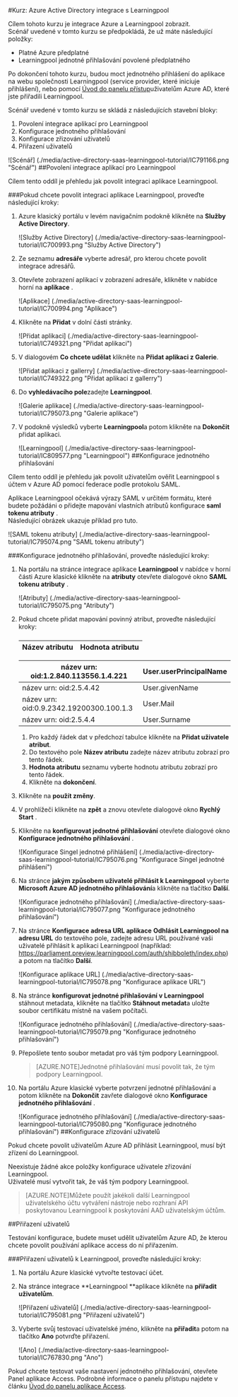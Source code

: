 <properties 
    pageTitle="Kurz: Azure Active Directory integrace s Learningpool | Microsoft Azure" 
    description="Naučte se používat Learningpool s Azure Active Directory povolit jednotné přihlašování, automatické vytváření a další!" 
    services="active-directory" 
    authors="jeevansd"  
    documentationCenter="na" 
    manager="femila"/>
<tags 
    ms.service="active-directory" 
    ms.devlang="na" 
    ms.topic="article" 
    ms.tgt_pltfrm="na" 
    ms.workload="identity" 
    ms.date="09/29/2016" 
    ms.author="jeedes" />

#<a name="tutorial-azure-active-directory-integration-with-learningpool"></a>Kurz: Azure Active Directory integrace s Learningpool
  
Cílem tohoto kurzu je integrace Azure a Learningpool zobrazit.  
Scénář uvedené v tomto kurzu se předpokládá, že už máte následující položky:

-   Platné Azure předplatné
-   Learningpool jednotné přihlašování povolené předplatného
  
Po dokončení tohoto kurzu, budou moct jednotného přihlášení do aplikace na webu společnosti Learningpool (service provider, které iniciuje přihlášení), nebo pomocí [Úvod do panelu přístup](active-directory-saas-access-panel-introduction.md)uživatelům Azure AD, které jste přiřadili Learningpool.
  
Scénář uvedené v tomto kurzu se skládá z následujících stavební bloky:

1.  Povolení integrace aplikací pro Learningpool
2.  Konfigurace jednotného přihlašování
3.  Konfigurace zřizování uživatelů
4.  Přiřazení uživatelů

![Scénář] (./media/active-directory-saas-learningpool-tutorial/IC791166.png "Scénář")
##<a name="enabling-the-application-integration-for-learningpool"></a>Povolení integrace aplikací pro Learningpool
  
Cílem tento oddíl je přehledu jak povolit integraci aplikace Learningpool.

###<a name="to-enable-the-application-integration-for-learningpool-perform-the-following-steps"></a>Pokud chcete povolit integraci aplikace Learningpool, proveďte následující kroky:

1.  Azure klasický portálu v levém navigačním podokně klikněte na **Služby Active Directory**.

    ![Služby Active Directory] (./media/active-directory-saas-learningpool-tutorial/IC700993.png "Služby Active Directory")

2.  Ze seznamu **adresáře** vyberte adresář, pro kterou chcete povolit integrace adresářů.

3.  Otevřete zobrazení aplikací v zobrazení adresáře, klikněte v nabídce horní na **aplikace** .

    ![Aplikace] (./media/active-directory-saas-learningpool-tutorial/IC700994.png "Aplikace")

4.  Klikněte na **Přidat** v dolní části stránky.

    ![Přidat aplikaci] (./media/active-directory-saas-learningpool-tutorial/IC749321.png "Přidat aplikaci")

5.  V dialogovém **Co chcete udělat** klikněte na **Přidat aplikaci z Galerie**.

    ![Přidat aplikaci z gallerry] (./media/active-directory-saas-learningpool-tutorial/IC749322.png "Přidat aplikaci z gallerry")

6.  Do **vyhledávacího pole**zadejte **Learningpool**.

    ![Galerie aplikace] (./media/active-directory-saas-learningpool-tutorial/IC795073.png "Galerie aplikace")

7.  V podokně výsledků vyberte **Learningpool**a potom klikněte na **Dokončit** přidat aplikaci.

    ![Learningpool] (./media/active-directory-saas-learningpool-tutorial/IC809577.png "Learningpool")
##<a name="configuring-single-sign-on"></a>Konfigurace jednotného přihlašování
  
Cílem tento oddíl je přehledu jak povolit uživatelům ověřit Learningpool s účtem v Azure AD pomocí federace podle protokolu SAML.
  
Aplikace Learningpool očekává výrazy SAML v určitém formátu, které budete požádáni o přidejte mapování vlastních atributů konfigurace **saml tokenu atributy** .  
Následující obrázek ukazuje příklad pro tuto.

![SAML tokenu atributy] (./media/active-directory-saas-learningpool-tutorial/IC795074.png "SAML tokenu atributy")

###<a name="to-configure-single-sign-on-perform-the-following-steps"></a>Konfigurace jednotného přihlašování, proveďte následující kroky:

1.  Na portálu na stránce integrace aplikace **Learningpool** v nabídce v horní části Azure klasické klikněte na **atributy** otevřete dialogové okno **SAML tokenu atributy** .

    ![Atributy] (./media/active-directory-saas-learningpool-tutorial/IC795075.png "Atributy")

2.  Pokud chcete přidat mapování povinný atribut, proveďte následující kroky:

    ###  

  	|Název atributu                |Hodnota atributu            |
  	|------------------------------|---------------------------|

     název urn: oid:1.2.840.113556.1.4.221 | User.userPrincipalName
  	|-------------------------------|--------------------------|  
     název urn: oid:2.5.4.42|User.givenName   
  	|název urn: oid:0.9.2342.19200300.100.1.3|User.Mail
  	|název urn: oid:2.5.4.4|User.Surname

    1.  Pro každý řádek dat v předchozí tabulce klikněte na **Přidat uživatele atribut**.
    2.  Do textového pole **Název atributu** zadejte název atributu zobrazí pro tento řádek.
    3.  **Hodnota atributu** seznamu vyberte hodnotu atributu zobrazí pro tento řádek.
    4.  Klikněte na **dokončení**.

3.  Klikněte na **použít změny**.

4.  V prohlížeči klikněte na **zpět** a znovu otevřete dialogové okno **Rychlý Start** .

5.  Klikněte na **konfigurovat jednotné přihlašování** otevřete dialogové okno **Konfigurace jednotného přihlašování** .

    ![Konfigurace Singel jednotné přihlášení] (./media/active-directory-saas-learningpool-tutorial/IC795076.png "Konfigurace Singel jednotné přihlášení")

6.  Na stránce **jakým způsobem uživatelé přihlásit k Learningpool** vyberte **Microsoft Azure AD jednotného přihlašování**a klikněte na tlačítko **Další**.

    ![Konfigurace jednotného přihlašování] (./media/active-directory-saas-learningpool-tutorial/IC795077.png "Konfigurace jednotného přihlašování")

7.  Na stránce **Konfigurace adresa URL aplikace** **Odhlásit Learningpool na adresu URL** do textového pole, zadejte adresu URL používané vaši uživatelé přihlásit k aplikaci Learningpool (například: https://parliament.preview.learningpool.com/auth/shibboleth/index.php) a potom na tlačítko **Další**.

    ![Konfigurace aplikace URL] (./media/active-directory-saas-learningpool-tutorial/IC795078.png "Konfigurace aplikace URL")

8.  Na stránce **konfigurovat jednotné přihlašování v Learningpool** stáhnout metadata, klikněte na tlačítko **Stáhnout metadat**a uložte soubor certifikátu místně na vašem počítači.

    ![Konfigurace jednotného přihlašování] (./media/active-directory-saas-learningpool-tutorial/IC795079.png "Konfigurace jednotného přihlašování")

9.  Přepošlete tento soubor metadat pro váš tým podpory Learningpool.

    >[AZURE.NOTE]Jednotné přihlašování musí povolit tak, že tým podpory Learningpool.

10. Na portálu Azure klasické vyberte potvrzení jednotné přihlašování a potom klikněte na **Dokončit** zavřete dialogové okno **Konfigurace jednotného přihlašování** .

    ![Konfigurace jednotného přihlašování] (./media/active-directory-saas-learningpool-tutorial/IC795080.png "Konfigurace jednotného přihlašování")
##<a name="configuring-user-provisioning"></a>Konfigurace zřizování uživatelů
  
Pokud chcete povolit uživatelům Azure AD přihlásit Learningpool, musí být zřízení do Learningpool.
  
Neexistuje žádné akce položky konfigurace uživatele zřizování Learningpool.  
Uživatelé musí vytvořit tak, že váš tým podpory Learningpool.

>[AZURE.NOTE]Můžete použít jakékoli další Learningpool uživatelského účtu vytváření nástroje nebo rozhraní API poskytovanou Learningpool k poskytování AAD uživatelským účtům.

##<a name="assigning-users"></a>Přiřazení uživatelů
  
Testování konfigurace, budete muset udělit uživatelům Azure AD, že kterou chcete povolit používání aplikace access do ní přiřazením.

###<a name="to-assign-users-to-learningpool-perform-the-following-steps"></a>Přiřazení uživatelů k Learningpool, proveďte následující kroky:

1.  Na portálu Azure klasické vytvořte testovací účet.

2.  Na stránce integrace **Learningpool **aplikace klikněte na **přiřadit uživatelům**.

    ![Přiřazení uživatelů] (./media/active-directory-saas-learningpool-tutorial/IC795081.png "Přiřazení uživatelů")

3.  Vyberte svůj testovací uživatelské jméno, klikněte na **přiřadit**a potom na tlačítko **Ano** potvrďte přiřazení.

    ![Ano] (./media/active-directory-saas-learningpool-tutorial/IC767830.png "Ano")
  
Pokud chcete testovat vaše nastavení jednotného přihlašování, otevřete Panel aplikace Access. Podrobné informace o panelu přístupu najdete v článku [Úvod do panelu aplikace Access](active-directory-saas-access-panel-introduction.md).